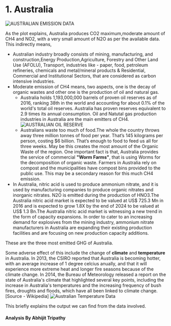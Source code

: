 # 1. Australia
![AUSTRALIAN EMISSION DATA](https://github.com/Wealthy-Waste/International-Greenhouse-Gas-Emissions/blob/master/INTERNATIONAL%20GREENHOUSE%20GAS%20EMMISSION/AUSTRALIA.png)

As the plot explains, Australia produces CO2 maximum,moderate amount of CH4 and NO2, with a very small amount of N2O as per the available data.
This indirectly means,
* Australian industry broadly consists of mining, manufacturing, and construction,Energy Production,Agriculture, Forestry and Other Land Use (AFOLU),
Transport, industries like - paper, food, petroleum refineries, chemicals and metal/mineral products & Residential, Commercial and Institutional Sectors, that are considered as
carbon intensive industries.
* Moderate emission of CH4 means, two aspects, one is the decay of organic wastes and other one is the production of oil and natural gas.
  * Australia holds 1,193,000,000 barrels of proven oil reserves as of 2016, ranking 38th in the world and accounting for about 0.1% of the world's total oil reserves.
Australia has proven reserves equivalent to 2.9 times its annual consumption. Oil and Natutal gas production industries in Australia are the main
emitters of CH4.
![AUSTRALIAN OIL RESERVE](https://github.com/Wealthy-Waste/International-Greenhouse-Gas-Emissions/blob/master/INTERNATIONAL%20GREENHOUSE%20GAS%20EMMISSION/AUSTRALIA%20OIL%20RESERVE.PNG)
  * Australians waste too much of food.The whole the country throws away three million tonnes of food per year. 
    That’s 145 kilograms per person, costing $6 billion. That’s enough to food to feed us all for three weeks. May be this creates the most
    amount of the Organic Waste of the region. One important fact is that, Australia provides the service of commercial **"Worm Farms"**, that is using Worms for
    the decomposition of organic waste. Farmers in Australia rely on compost and the municipalities have compost bins provided to the public use.
    This may be a secondary reason for this much CH4 emission.
 * In Australia, nitric acid is used to produce ammonium nitrate, and it is used by manufacturing companies to produce organic nitrates 
 and inorganic nitrates. N2O is emitted during the production of HNO3.The Australia nitric acid market is expected to be valued at US$ 725.3 Mn in 2016 
 and is expected to grow 1.8X by the end of 2024 to be valued at US$ 1.3 Bn.The Australia nitric acid market is witnessing a new trend in the form of capacity expansions. In order to cater to an 
 increasing demand for explosives from the mining industry, ammonium nitrate manufacturers in Australia are expanding their existing 
 production facilities and are focusing on new production capacity additions.

These are the three most emitted GHG of Australia.

Some adverse effect of this include the change of **climate** and **temperature** in Australia.
In 2013, the CSIRO reported that Australia is becoming hotter, with an average increase of 1 degree 
celcius anually, and that it will experience more extreme heat and longer fire seasons because of the climate change.
In 2014, the Bureau of Meteorology released a report on the state of Australia's climate that highlighted
several key points, including the increase in Australia's temperatures and the increasing frequency of bush fires, droughts and 
floods, which have all been linked to climate change.[Source - Wikipedia]
![Australian Temperature Data](https://github.com/Wealthy-Waste/International-Greenhouse-Gas-Emissions/blob/master/INTERNATIONAL%20GREENHOUSE%20GAS%20EMMISSION/AUSTRALIAN%20AVERAGE%20TEMP.png)

This briefly explains the output we can find from the data involved.

#### Analysis By Abhijit Tripathy
